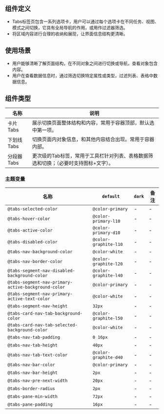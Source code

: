 ## 组件定义

- Tabs标签页包含一系列选项卡，用户可以通过每个选项卡在不同任务、视图、模式之间切换，它具有全局导航的作用，或用作过滤器筛选。  
- 将区域内容进行合理的收纳和展现，让界面信息结构更清晰。

## 使用场景

- 用户能够清晰了解页面结构，在不同对象之间进行切换或导航，查看对象包含内容。  
- 用户在查看数据信息时，通过筛选切换特定属性或类型，过滤列表、表格中数据信息。

## 组件类型

| 名称 | 说明  |
| --- | ---  |
| 卡片Tabs | 展示切换页面整体结构和内容，常用于容器顶部，默认选中第一项。 |
| 下划线Tabs | 切换页面内对象信息，和其他内容结合出现。常用于容器内部。 |
| 分段器Tabs | 更次级的Tab标签，常用于工具栏针对列表、表格数据筛选和切换；（必要时支持图标+文字）。 |

### 主题变量

| 名称 | `default` | `dark` | 备注 |
| --- | --- | --- | --- |
| `@tabs-selected-color` | `@color-primary` | - | - |
| `@tabs-hover-color` | `@color-primary-l10` | - | - |
| `@tabs-active-color` | `@color-primary-d10` | - | - |
| `@tabs-disabled-color` | `@color-graphite-l10` | - | - |
| `@tabs-nav-background-color` | `@color-white` | - | - |
| `@tabs-nav-border-color` | `@color-graphite-l20` | - | - |
| `@tabs-segment-nav-disabled-background-color` | `@color-graphite-l40` | - | - |
| `@tabs-segment-nav-primary-active-background-color` | `@color-primary` | - | - |
| `@tabs-segment-nav-primary-active-text-color` | `@color-white` | - | - |
| `@tabs-segment-nav-height` | `32px` | - | - |
| `@tabs-card-nav-tab-background-color` | `@color-graphite-l50` | - | - |
| `@tabs-card-nav-tab-selected-background-color` | `@color-white` | - | - |
| `@tabs-nav-tab-padding` | `0 16px` | - | - |
| `@tabs-nav-tab-height` | `40px` | - | - |
| `@tabs-nav-tab-text-color` | `@color-graphite-d40` | - | - |
| `@tabs-nav-bar-color` | `@color-primary` | - | - |
| `@tabs-nav-bar-height` | `2px` | - | - |
| `@tabs-nav-pre-next-width` | `20px` | - | - |
| `@tabs-border-radius` | `2px` | - | - |
| `@tabs-pane-min-width` | `72px` | - | - |
| `@tabs-pane-padding` | `16px` | - | - |

